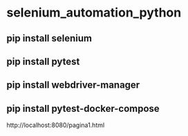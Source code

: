 # selenium_automation_python

## pip install selenium
## pip install pytest
## pip install webdriver-manager
## pip install pytest-docker-compose


http://localhost:8080/pagina1.html
